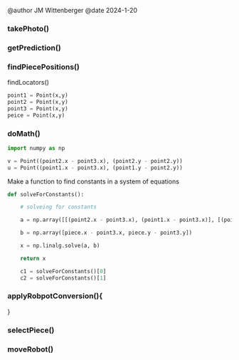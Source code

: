 @author JM Wittenberger
@date 2024-1-20
### takePhoto()
### getPrediction()
### findPiecePositions()
findLocators()

```python
point1 = Point(x,y)
point2 = Point(x,y)
point3 = Point(x,y)
peice = Point(x,y)
```
        
### doMath()
```python
import numpy as np

v = Point((point2.x - point3.x), (point2.y - point2.y))
u = Point((point1.x - point3.x), (point1.y - point2.y))
```

Make a function to find constants in a system of equations

```python
def solveForConstants():

    # solveing for constants

    a = np.array([[(point2.x - point3.x), (point1.x - point3.x)], [(point2.y- point3.y), (point1.x - point3.x)]])

    b = np.array([piece.x - point3.x, piece.y - point3.y])

    x = np.linalg.solve(a, b)

    return x
```

```python
    c1 = solveForConstants()[0]
    c2 = solveForConstants()[1]
```
    
### applyRobpotConversion(){
    
}
### selectPiece()
### moveRobot()